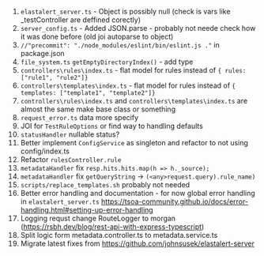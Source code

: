 1) `elastalert_server.ts` - Object is possibly null (check is vars like _testController are deffined corectly)
2) `server_config.ts` - Added JSON.parse - probably not neede check how it was done before (old joi autoparse to object)
3) `//"precommit": "./node_modules/eslint/bin/eslint.js ."` in package.json
4) `file_system.ts` `getEmptyDirectoryIndex()` - add type
5) `controllers\rules\index.ts` - flat model for rules instead of `{ rules: ["rule1", "rule2"]}`
6) `controllers\templates\index.ts` - flat model for rules instead of `{ templates: ["template1", "template2"]}`
7) `controllers\rules\index.ts` and `controllers\templates\index.ts` are almost the same make base class or something
8) `request_error.ts` data more specify
9) JOI for `TestRuleOptions` or find way to handling defaults
10) `statusHandler` nullable status?
11) Better implement `ConfigService` as singleton and refactor to not using config/index.ts
12) Refactor `rulesController.rule`
13) `metadataHandler` fix `resp.hits.hits.map(h => h._source);`
14) `metadataHandler` fix `getQueryString` -> `(<any>request.query).rule_name)`
15) `scripts/replace_templates.sh` probably not needed
16) Better error handling and documentation - for now global error handling in `elastalert_server.ts` https://tsoa-community.github.io/docs/error-handling.html#setting-up-error-handling
17) Logging requst change RouteLogger to morgan (https://rsbh.dev/blog/rest-api-with-express-typescript)
18) Split logic form metadata.controller.ts to metadata.service.ts 
19) Migrate latest fixes from https://github.com/johnsusek/elastalert-server